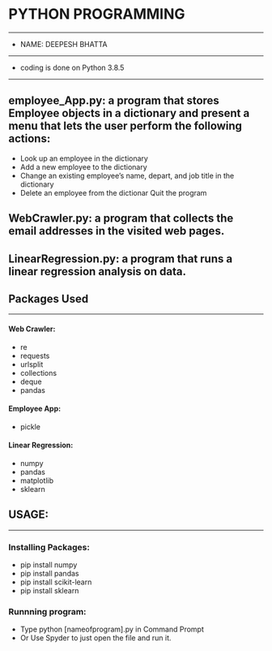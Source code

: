 # PYTHON PROGRAMMING
***

* NAME: DEEPESH BHATTA

***
* coding is done on Python 3.8.5
***
## employee_App.py: a program that stores Employee objects in a dictionary and present a menu that lets the user perform the following actions:
* Look up an employee in the dictionary
* Add a new employee to the dictionary
* Change an existing employee’s name, depart, and job title in the dictionary
* Delete an employee from the dictionar	Quit the program

## WebCrawler.py: a program that collects the email addresses in the visited web pages.

## LinearRegression.py: a program that runs a linear regression analysis on data. 

## Packages Used
***
#### Web Crawler:
* re
* requests
* urlsplit
* collections
* deque
* pandas
#### Employee App:
* pickle
#### Linear Regression:
* numpy 
* pandas
* matplotlib
* sklearn


## USAGE:
***
### Installing Packages:
* pip install numpy
* pip install pandas
* pip install scikit-learn
* pip install sklearn

### Runnning program:
* Type python [nameofprogram].py in Command Prompt
* Or Use Spyder to just open the file and run it.
